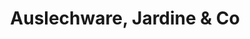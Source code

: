 ---
title: "Auslechware, Jardine & Co"
url: /dessau-rosslau/auslechware-jardine-und-co/
shop: Möbel
---